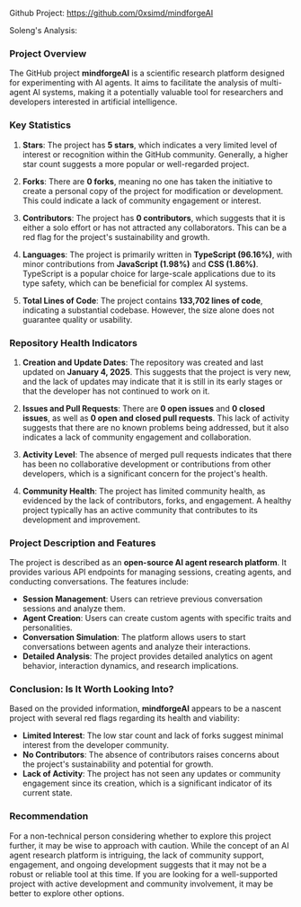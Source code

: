 Github Project: https://github.com/0xsimd/mindforgeAI

Soleng's Analysis:

### Project Overview

The GitHub project **mindforgeAI** is a scientific research platform designed for experimenting with AI agents. It aims to facilitate the analysis of multi-agent AI systems, making it a potentially valuable tool for researchers and developers interested in artificial intelligence.

### Key Statistics

1. **Stars**: The project has **5 stars**, which indicates a very limited level of interest or recognition within the GitHub community. Generally, a higher star count suggests a more popular or well-regarded project.

2. **Forks**: There are **0 forks**, meaning no one has taken the initiative to create a personal copy of the project for modification or development. This could indicate a lack of community engagement or interest.

3. **Contributors**: The project has **0 contributors**, which suggests that it is either a solo effort or has not attracted any collaborators. This can be a red flag for the project's sustainability and growth.

4. **Languages**: The project is primarily written in **TypeScript (96.16%)**, with minor contributions from **JavaScript (1.98%)** and **CSS (1.86%)**. TypeScript is a popular choice for large-scale applications due to its type safety, which can be beneficial for complex AI systems.

5. **Total Lines of Code**: The project contains **133,702 lines of code**, indicating a substantial codebase. However, the size alone does not guarantee quality or usability.

### Repository Health Indicators

1. **Creation and Update Dates**: The repository was created and last updated on **January 4, 2025**. This suggests that the project is very new, and the lack of updates may indicate that it is still in its early stages or that the developer has not continued to work on it.

2. **Issues and Pull Requests**: There are **0 open issues** and **0 closed issues**, as well as **0 open and closed pull requests**. This lack of activity suggests that there are no known problems being addressed, but it also indicates a lack of community engagement and collaboration.

3. **Activity Level**: The absence of merged pull requests indicates that there has been no collaborative development or contributions from other developers, which is a significant concern for the project's health.

4. **Community Health**: The project has limited community health, as evidenced by the lack of contributors, forks, and engagement. A healthy project typically has an active community that contributes to its development and improvement.

### Project Description and Features

The project is described as an **open-source AI agent research platform**. It provides various API endpoints for managing sessions, creating agents, and conducting conversations. The features include:

- **Session Management**: Users can retrieve previous conversation sessions and analyze them.
- **Agent Creation**: Users can create custom agents with specific traits and personalities.
- **Conversation Simulation**: The platform allows users to start conversations between agents and analyze their interactions.
- **Detailed Analysis**: The project provides detailed analytics on agent behavior, interaction dynamics, and research implications.

### Conclusion: Is It Worth Looking Into?

Based on the provided information, **mindforgeAI** appears to be a nascent project with several red flags regarding its health and viability:

- **Limited Interest**: The low star count and lack of forks suggest minimal interest from the developer community.
- **No Contributors**: The absence of contributors raises concerns about the project's sustainability and potential for growth.
- **Lack of Activity**: The project has not seen any updates or community engagement since its creation, which is a significant indicator of its current state.

### Recommendation

For a non-technical person considering whether to explore this project further, it may be wise to approach with caution. While the concept of an AI agent research platform is intriguing, the lack of community support, engagement, and ongoing development suggests that it may not be a robust or reliable tool at this time. If you are looking for a well-supported project with active development and community involvement, it may be better to explore other options.
